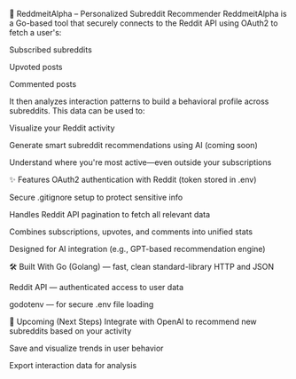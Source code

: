 🧠 ReddmeitAlpha – Personalized Subreddit Recommender
ReddmeitAlpha is a Go-based tool that securely connects to the Reddit API using OAuth2 to fetch a user's:

Subscribed subreddits

Upvoted posts

Commented posts

It then analyzes interaction patterns to build a behavioral profile across subreddits. This data can be used to:

Visualize your Reddit activity

Generate smart subreddit recommendations using AI (coming soon)

Understand where you're most active—even outside your subscriptions

✨ Features
OAuth2 authentication with Reddit (token stored in .env)

Secure .gitignore setup to protect sensitive info

Handles Reddit API pagination to fetch all relevant data

Combines subscriptions, upvotes, and comments into unified stats

Designed for AI integration (e.g., GPT-based recommendation engine)

🛠 Built With
Go (Golang) — fast, clean standard-library HTTP and JSON

Reddit API — authenticated access to user data

godotenv — for secure .env file loading

🚀 Upcoming (Next Steps)
Integrate with OpenAI to recommend new subreddits based on your activity

Save and visualize trends in user behavior

Export interaction data for analysis
